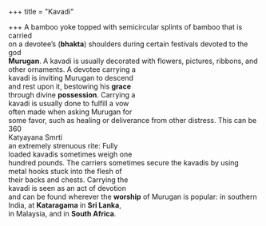 +++
title = "Kavadi"

+++
A bamboo yoke topped with semicircular splints of bamboo that is carried  
on a devotee’s (**bhakta**) shoulders during certain festivals devoted to the god  
**Murugan**. A kavadi is usually decorated with flowers, pictures, ribbons, and  
other ornaments. A devotee carrying a  
kavadi is inviting Murugan to descend  
and rest upon it, bestowing his **grace**  
through divine **possession**. Carrying a  
kavadi is usually done to fulfill a vow  
often made when asking Murugan for  
some favor, such as healing or deliverance from other distress. This can be  
360  
Katyayana Smrti  
an extremely strenuous rite: Fully  
loaded kavadis sometimes weigh one  
hundred pounds. The carriers sometimes secure the kavadis by using  
metal hooks stuck into the flesh of  
their backs and chests. Carrying the  
kavadi is seen as an act of devotion  
and can be found wherever the **worship** of Murugan is popular: in southern India, at **Kataragama** in **Sri Lanka**,  
in Malaysia, and in **South Africa**.